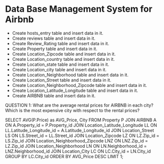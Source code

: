 # Data Base Management System for Airbnb

<ul>
<li>Create hosts_entry table and insert data in it. </li>
<li>Create reviews table and insert data in it. </li>
<li>Create Review_Rating table and insert data in it. </li>
<li>Create Property table and insert data in it. </li>
<li>Create Location_Zipcode table and insert data in it. </li>
<li>Create Location_country table and insert data in it. </li>
<li>Create Location_state table and insert data in it. </li>
<li>Create Location_city table and insert data in it. </li>
<li>Create Location_Neighborhood table and insert data in it. </li>
<li>Create Location_Street table and insert data in it. </li>
<li>Create Location_Neighborhood_Zipcode table and insert data in it. </li>
<li>Create Location_Latitude_Longitude table and insert data in it. </li>
<li>Create AIRBNB table and insert data in it. </li>
</ul>




<p>QUESTION 1: What are the average rental prices for AIRBNB in each city? Which is the most expensive city with respect to the rental prices?


SELECT 
	AVG(P.Price) as AVG_Price,
	City
FROM
	Property P
	JOIN
		AIRBNB A
		ON A.Property_id = P.Property_id
	JOIN
		Location_Latitude_Longitude LL
		ON LL.Latitude_Longitude_id = A.Latitude_Longitude_id
	JOIN
		Location_Street LS
		ON LS.Street_id = LL.Street_id
	JOIN 
		Location_Zipcode LZ
		ON LZ.Zip_id = LS.Zip_id
	JOIN
		Location_Neighborhood_Zipcode LNZ
		ON LNZ.Zip_id = LZ.Zip_id
	JOIN
		Location_Neighborhood LN
		ON LN.Neighborhood_id = LNZ.Neighborhood_id
	JOIN
		Location_City LC
		ON LC.City_id = LN.City_id
	GROUP BY
		LC.City_id
	ORDER BY AVG_Price DESC LIMIT 1;
</p>
